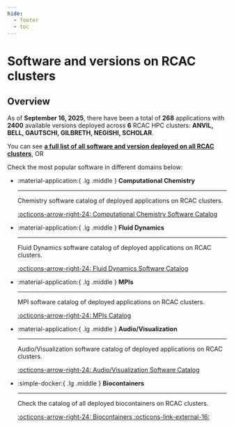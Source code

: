 ```yaml
---
hide:
  - footer
  - toc
---
```


<!-- Note: this index.md is generated by ../scripts/update_apps_catalog.sh. Manual changes will be lost!-->

# Software and versions on RCAC clusters

## Overview
As of **September 16, 2025**, there have been a total of **268** applications with **2400** available versions deployed across **6** RCAC HPC clusters: **ANVIL, BELL, GAUTSCHI, GILBRETH, NEGISHI, SCHOLAR**.

You can see [**a full list of all software and version deployed on all RCAC clusters**](app_catalog.md), OR

Check the most popular software in different domains below:

<div class="grid cards" markdown>

-   :material-application:{ .lg .middle } __Computational Chemistry__

    ---

    Chemistry software catalog of deployed applications on RCAC clusters.

    [:octicons-arrow-right-24: Computational Chemistry Software Catalog](chemistry_catalog.md)


-   :material-application:{ .lg .middle } __Fluid Dynamics__

    ---

    Fluid Dynamics software catalog of deployed applications on RCAC clusters.

    [:octicons-arrow-right-24: Fluid Dynamics Software Catalog](fluid_catalog.md)

-   :material-application:{ .lg .middle } __MPIs__

    ---

    MPI software catalog of deployed applications on RCAC clusters.

    [:octicons-arrow-right-24: MPIs Catalog](mpi_catalog.md)

-   :material-application:{ .lg .middle } __Audio/Visualization__

    ---

    Audio/Visualization software catalog of deployed applications on RCAC clusters.

    [:octicons-arrow-right-24: Audio/Visualization Software Catalog](audio_vis_catalog.md)

-   :simple-docker:{ .lg .middle } __Biocontainers__

    ---

    Check the catalog of all deployed biocontainers on RCAC clusters.

    [:octicons-arrow-right-24: Biocontainers :octicons-link-external-16:](https://biocontainer-doc.readthedocs.io/en/latest/)

</div>
